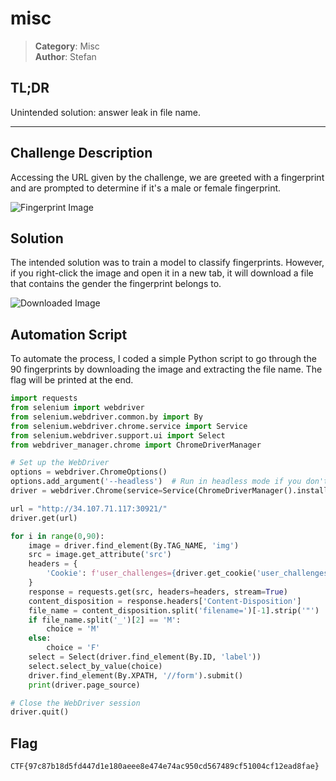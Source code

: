 # misc

> **Category**: Misc\
> **Author**: Stefan

## TL;DR
Unintended solution: answer leak in file name.

---

## Challenge Description
Accessing the URL given by the challenge, we are greeted with a fingerprint and are prompted to determine if it's a male or female fingerprint.

![Fingerprint Image](https://i.imgur.com/EFo6c01.png)

## Solution
The intended solution was to train a model to classify fingerprints. However, if you right-click the image and open it in a new tab, it will download a file that contains the gender the fingerprint belongs to.

![Downloaded Image](https://i.imgur.com/vaRMdiy.png)

## Automation Script
To automate the process, I coded a simple Python script to go through the 90 fingerprints by downloading the image and extracting the file name. The flag will be printed at the end.

```python
import requests
from selenium import webdriver
from selenium.webdriver.common.by import By
from selenium.webdriver.chrome.service import Service
from selenium.webdriver.support.ui import Select
from webdriver_manager.chrome import ChromeDriverManager

# Set up the WebDriver
options = webdriver.ChromeOptions()
options.add_argument('--headless')  # Run in headless mode if you don't need a GUI
driver = webdriver.Chrome(service=Service(ChromeDriverManager().install()), options=options)

url = "http://34.107.71.117:30921/"
driver.get(url)

for i in range(0,90):
    image = driver.find_element(By.TAG_NAME, 'img')
    src = image.get_attribute('src')
    headers = {
        'Cookie': f'user_challenges={driver.get_cookie('user_challenges')['value']}'
    }
    response = requests.get(src, headers=headers, stream=True)
    content_disposition = response.headers['Content-Disposition']
    file_name = content_disposition.split('filename=')[-1].strip('"')
    if file_name.split('_')[2] == 'M':
        choice = 'M'
    else:
        choice = 'F'
    select = Select(driver.find_element(By.ID, 'label'))
    select.select_by_value(choice)
    driver.find_element(By.XPATH, '//form').submit()
    print(driver.page_source)

# Close the WebDriver session
driver.quit()
```

## Flag
`CTF{97c87b18d5fd447d1e180aeee8e474e74ac950cd567489cf51004cf12ead8fae}`